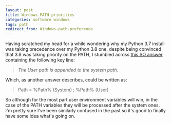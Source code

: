 ```yaml
---
layout: post
title: Windows PATH priorities
categories: software windows
tags: path
redirect_from: Windows-path-preference
---
```


Having scratched my head for a while wondering why my Python 3.7 install was taking precedence over my Python 3.8 one, despite<!--more--> being convinced that 3.8 was taking priority on the PATH, I stumbled across [this SO answer](https://superuser.com/a/878382) containing the following key line:

> _The User path is appended to the system path._

Which, as another answer describes, could be written as:

> Path = %Path% (System) ; %Path% (User)

So although for the most part user environment variables will win, in the case of the PATH variables they will be processed after the system ones. I'm pretty sure I've been similarly confused in the past so it's good to finally have some idea what's going on.
